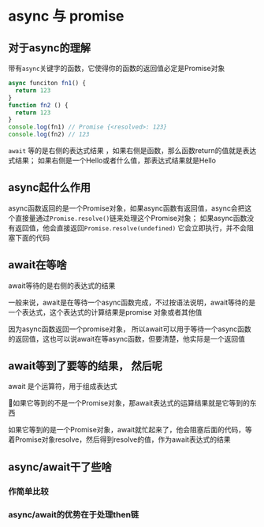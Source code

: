 # async 与 promise

## 对于async的理解

带有`async`关键字的函数，它使得你的函数的返回值必定是Promise对象

````javascript
async funciton fn1() {
  return 123
}
function fn2 () {
  return 123
}
console.log(fn1) // Promise {<resolved>: 123}
console.log(fn2) // 123
````

`await` 等的是右侧的表达式结果 ，如果右侧是函数，那么函数return的值就是表达式结果； 如果右侧是一个Hello或者什么值，那表达式结果就是Hello

## async起什么作用

async函数返回的是一个Promise对象，如果async函数有返回值，async会把这个直接量通过`Promise.resolve()`链来处理这个Promise对象；
如果async函数没有返回值，他会直接返回`Promise.resolve(undefined)` 它会立即执行，并不会阻塞下面的代码


## await在等啥 

await等待的是右侧的表达式的结果

一般来说，await是在等待一个async函数完成，不过按语法说明，await等待的是一个表达式，这个表达式的计算结果是promise 对象或者其他值

因为async函数返回一个promise对象， 所以await可以用于等待一个async函数的返回值，这也可以说await在等async函数，但要清楚，他实际是一个返回值

## await等到了要等的结果， 然后呢

await 是个运算符，用于组成表达式

如果它等到的不是一个Promise对象，那await表达式的运算结果就是它等到的东西

如果它等到的是一个Promise对象，await就忙起来了，他会阻塞后面的代码，等着Promise对象resolve，然后得到resolve的值，作为await表达式的结果

## async/await干了些啥

### 作简单比较

### async/await的优势在于处理then链



